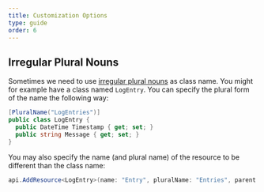 ```yaml
---
title: Customization Options
type: guide
order: 6
---
```


## Irregular Plural Nouns

Sometimes we need to use [irregular plural nouns](https://www.grammarly.com/blog/irregular-plural-nouns/) as class name. You might for example have a class named `LogEntry`. You can specify the plural form of the name the following way:

```csharp
[PluralName("LogEntries")]
public class LogEntry {
  public DateTime Timestamp { get; set; }
  public string Message { get; set; }
}
```
You may also specify the name (and plural name) of the resource to be different than the class name:

```csharp
api.AddResource<LogEntry>(name: "Entry", pluralName: "Entries", parent: LogResource, authenticate: true);
```
